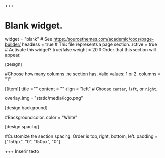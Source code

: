 +++
# Blank widget.
widget = "blank"  # See https://sourcethemes.com/academic/docs/page-builder/
headless = true  # This file represents a page section.
active = true  # Activate this widget? true/false
weight = 20  # Order that this section will appear.

  
[design]

#Choose how many columns the section has. Valid values: 1 or 2.
columns = "1"

  [[item]]
  title = ""
  content = ""
  align = "left"  # Choose `center`, `left`, or `right`.

  overlay_img = "static/media/logo.png"  
  
  
[design.background]

#Background color.
color = "White"


[design.spacing]

#Customize the section spacing. Order is top, right, bottom, left.
padding = ["150px", "0", "150px", "0"]

+++
Inserir texto
